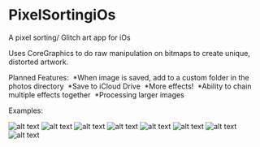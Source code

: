 # PixelSortingiOs
A pixel sorting/ Glitch art app for iOs

Uses CoreGraphics to do raw manipulation on bitmaps to create unique, distorted artwork. 


Planned Features:
  *When image is saved, add to a custom folder in the photos directory
  *Save to iCloud Drive
  *More effects!
  *Ability to chain multiple effects together
  *Processing larger images


Examples:

![alt text](https://i.imgur.com/zWvLLCt.jpg)
![alt text](https://i.imgur.com/nZyuIgH.jpg)
![alt text](https://i.imgur.com/pQdteudg.jpg)
![alt text](https://i.imgur.com/88Dnb2h.jpg)
![alt text](https://i.imgur.com/EGnc1zh.jpg)
![alt text](https://i.imgur.com/WHi6gZY.jpg)
![alt text](https://i.imgur.com/tfLFHUh.jpg)
![alt text](https://i.imgur.com/HRHQwVc.jpg)
